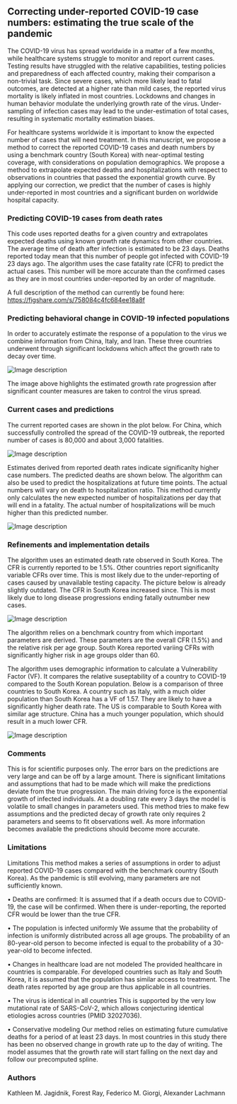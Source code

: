 ## Correcting under-reported COVID-19 case numbers: estimating the true scale of the pandemic

The COVID-19 virus has spread worldwide in a matter of a few months, while healthcare systems struggle to monitor and report current cases. Testing results have struggled with the relative capabilities, testing policies and preparedness of each affected country, making their comparison a non-trivial task. Since severe cases, which more likely lead to fatal outcomes, are detected at a higher rate than mild cases, the reported virus mortality is likely inflated in most countries. Lockdowns and changes in human behavior modulate the underlying growth rate of the virus. Under-sampling of infection cases may lead to the under-estimation of total cases, resulting in systematic mortality estimation biases.

For healthcare systems worldwide it is important to know the expected number of cases that will need treatment. In this manuscript, we propose a method to correct the reported COVID-19 cases and death numbers by using a benchmark country (South Korea) with near-optimal testing coverage, with considerations on population demographics. We propose a method to extrapolate expected deaths and hospitalizations with respect to observations in countries that passed the exponential growth curve. By applying our correction, we predict that the number of cases is highly under-reported in most countries and a significant burden on worldwide hospital capacity. 

### Predicting COVID-19 cases from death rates

This code uses reported deaths for a given country and extrapolates expected deaths using known growth rate dynamics from other countries. The average time of death after infection is estimated to be 23 days. Deaths reported today mean that this number of people got infected with COVID-19 23 days ago. The algorithm uses the case fatality rate (CFR) to predict the actual cases. This number will be more accurate than the confirmed cases as they are in most countries under-reported by an order of magnitude.

A full description of the method can currently be found here:
https://figshare.com/s/758084c4fc684ee18a8f

### Predicting behavioral change in COVID-19 infected populations

In order to accurately estimate the response of a population to the virus we combine information from China, Italy, and Iran. These three countries underwent through significant lockdowns which affect the growth rate to decay over time. 

![Image description](https://github.com/lachmann12/covid19/blob/master/images/spline.png)

The image above highlights the estimated growth rate progression after significant counter measures are taken to control the virus spread.

### Current cases and predictions 

The current reported cases are shown in the plot below. For China, which successfully controlled the spread of the COVID-19 outbreak, the reported number of cases is 80,000 and about 3,000 fatalities.

![Image description](https://github.com/lachmann12/covid19/blob/master/images/current_cases_fig1.png)

Estimates derived from reported death rates indicate significanlty higher case numbers. The predicted deaths are shown below. The algorithm can also be used to predict the hospitalizations at future time points. The actual numbers will vary on death to hospitalization ratio. This method currently only calculates the new expected number of hospitalizations per day that will end in a fatality. The actual number of hospitalizations will be much higher than this predicted number.

![Image description](https://github.com/lachmann12/covid19/blob/master/images/predictions_fig4.png)


### Refinements and implementation details

The algorithm uses an estimated death rate observed in South Korea. The CFR is currently reported to be 1.5%. Other countries report significanlty variable CFRs over time. This is most likely due to the under-reporting of cases caused by unavailable testing capacity. The picture below is already slightly outdated. The CFR in South Korea increased since. This is most likely due to long disease progressions ending fatally outnumber new cases.

![Image description](https://github.com/lachmann12/covid19/blob/master/images/country_compare.png)

The algorithm relies on a benchmark country from which important parameters are derived. These parameters are the overall CFR (1.5%) and the relative risk per age group. South Korea reported variing CFRs with significantly higher risk in age groups older than 60.

The algorithm uses demographic information to calculate a Vulnerability Factor (VF). It compares the relative suseptability of a country to COVID-19 compared to the South Korean population. Below is a comparison of three countries to South Korea. A country such as Italy, with a much older population than South Korea has a VF of 1.57. They are likely to have a significantly higher death rate. The US is comparable to South Korea with similar age structure. China has a much younger population, which should result in a much lower CFR.

![Image description](https://github.com/lachmann12/covid19/blob/master/images/country_pop.png)

### Comments

This is for scientific purposes only. The error bars on the predictions are very large and can be off by a large amount. There is significant limitations and assumptions that had to be made which will make the predictions deviate from the true progression. The main driving force is the exponential growth of infected individuals. At a doubling rate every 3 days the model is volatile to small changes in parameters used. This method tries to make few assumptions and the predicted decay of growth rate only requires 2 parameters and seems to fit observations well. As more information becomes available the predictions should become more accurate.

### Limitations

Limitations This method makes a series of assumptions in order to adjust reported COVID-19 cases compared with the benchmark country (South Korea). As the pandemic is still evolving, many parameters are not sufficiently known.
 
• Deaths are confirmed: It is assumed that if a death occurs due to COVID-19, the case will be confirmed. When there is under-reporting, the reported CFR would be lower than the true CFR.
 
• The population is infected uniformly We assume that the probability of infection is uniformly distributed across all age groups. The probability of an 80-year-old person to become infected is equal to the probability of a 30-year-old to become infected.
 
• Changes in healthcare load are not modeled The provided healthcare in countries is comparable. For developed countries such as Italy and South Korea, it is assumed that the population has similar access to treatment. The death rates reported by age group are thus applicable in all countries.

• The virus is identical in all countries This is supported by the very low mutational rate of SARS-CoV-2, which allows conjecturing identical etiologies across countries (PMID 32027036).

• Conservative modeling Our method relies on estimating future cumulative deaths for a period of at least 23 days. In most countries in this study there has been no observed change in growth rate up to the day of writing. The model assumes that the growth rate will start falling on the next day and follow our precomputed spline.

### Authors
Kathleen M. Jagidnik, Forest Ray, Federico M. Giorgi, Alexander Lachmann
